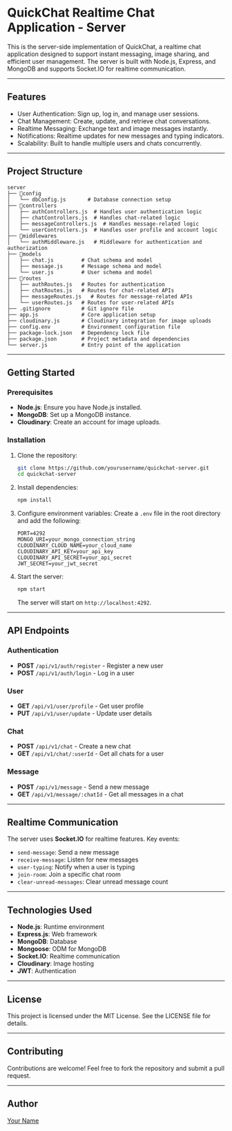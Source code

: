 # QuickChat Realtime Chat Application - Server

This is the server-side implementation of QuickChat, a realtime chat application designed to support instant messaging, image sharing, and efficient user management. The server is built with Node.js, Express, and MongoDB and supports Socket.IO for realtime communication.

---

## Features

- User Authentication: Sign up, log in, and manage user sessions.
- Chat Management: Create, update, and retrieve chat conversations.
- Realtime Messaging: Exchange text and image messages instantly.
- Notifications: Realtime updates for new messages and typing indicators.
- Scalability: Built to handle multiple users and chats concurrently.

---

## Project Structure

```
server
├── 📁config
│   └── dbConfig.js       # Database connection setup
├── 📁controllers
│   ├── authControllers.js  # Handles user authentication logic
│   ├── chatControllers.js  # Handles chat-related logic
│   ├── messageControllers.js  # Handles message-related logic
│   └── userControllers.js  # Handles user profile and account logic
├── 📁middlewares
│   └── authMiddleware.js   # Middleware for authentication and authorization
├── 📁models
│   ├── chat.js         # Chat schema and model
│   ├── message.js      # Message schema and model
│   └── user.js         # User schema and model
├── 📁routes
│   ├── authRoutes.js   # Routes for authentication
│   ├── chatRoutes.js   # Routes for chat-related APIs
│   ├── messageRoutes.js   # Routes for message-related APIs
│   └── userRoutes.js   # Routes for user-related APIs
├── .gitignore          # Git ignore file
├── app.js              # Core application setup
├── cloudinary.js       # Cloudinary integration for image uploads
├── config.env          # Environment configuration file
├── package-lock.json   # Dependency lock file
├── package.json        # Project metadata and dependencies
└── server.js           # Entry point of the application
```

---

## Getting Started

### Prerequisites

- **Node.js**: Ensure you have Node.js installed.
- **MongoDB**: Set up a MongoDB instance.
- **Cloudinary**: Create an account for image uploads.

### Installation

1. Clone the repository:

   ```bash
   git clone https://github.com/yourusername/quickchat-server.git
   cd quickchat-server
   ```

2. Install dependencies:

   ```bash
   npm install
   ```

3. Configure environment variables:
   Create a `.env` file in the root directory and add the following:

   ```env
   PORT=4292
   MONGO_URI=your_mongo_connection_string
   CLOUDINARY_CLOUD_NAME=your_cloud_name
   CLOUDINARY_API_KEY=your_api_key
   CLOUDINARY_API_SECRET=your_api_secret
   JWT_SECRET=your_jwt_secret
   ```

4. Start the server:

   ```bash
   npm start
   ```

   The server will start on `http://localhost:4292`.

---

## API Endpoints

### Authentication

- **POST** `/api/v1/auth/register` - Register a new user
- **POST** `/api/v1/auth/login` - Log in a user

### User

- **GET** `/api/v1/user/profile` - Get user profile
- **PUT** `/api/v1/user/update` - Update user details

### Chat

- **POST** `/api/v1/chat` - Create a new chat
- **GET** `/api/v1/chat/:userId` - Get all chats for a user

### Message

- **POST** `/api/v1/message` - Send a new message
- **GET** `/api/v1/message/:chatId` - Get all messages in a chat

---

## Realtime Communication

The server uses **Socket.IO** for realtime features. Key events:

- `send-message`: Send a new message
- `receive-message`: Listen for new messages
- `user-typing`: Notify when a user is typing
- `join-room`: Join a specific chat room
- `clear-unread-messages`: Clear unread message count

---

## Technologies Used

- **Node.js**: Runtime environment
- **Express.js**: Web framework
- **MongoDB**: Database
- **Mongoose**: ODM for MongoDB
- **Socket.IO**: Realtime communication
- **Cloudinary**: Image hosting
- **JWT**: Authentication

---

## License

This project is licensed under the MIT License. See the LICENSE file for details.

---

## Contributing

Contributions are welcome! Feel free to fork the repository and submit a pull request.

---

## Author

[Your Name](https://github.com/yourusername)
